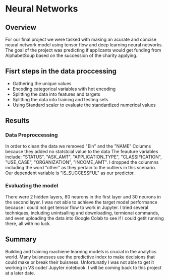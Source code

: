 # Neural Networks
## Overview
For our final project we were tasked with making an acurate and concise neural network model using tensor flow and deep learning neural networks. 
The goal of the project was predicting if applicants would get funding from AlphabetSoup based on the succession of the charity applying. 
## Fisrt steps in the data proccessing 
* Gathering the unique values
* Encoding categorical variables with hot encoding
* Splitting the data into features and targets
* Splitting the data into training and testing sets 
* Using Standard scaler to evaluate the standardized numerical values

## Results
### Data Preproccessing 
In order to clean the data we removed "Ein" and the  "NAME" Columns because they added no statstcial value to the data
The feauture variables include: "STATUS", "ASK_AMT", "APPLICATION_TYPE", "CLASSIFICATION", "USE_CASE", "ORGANIZATION", "INCOME_AMT".
I  dropped the colunmns including the word "other" as they pertain to the outliers in this scenario. 
Our dependent variable is "IS_SUCCESSFUL" as our predictor. 
### Evaluating the model
There were 2 hidden layers, 80 neurons in the first layer and 30 neurons in the second layer.
I was not able to achieve the target model performance because I could not get tensor flow to work in Jupyter. I tried several techniques, including unintsalling and downloading, termional commands, and even uploading the data into Google Colab to see if I could getit running there, all with no luck. 

## Summary
Building and training machiene learning models is crucial in the analytics world. Many buisnesses use the predictive index to make decisions that could make or break their buisness. Unfortunatly I was not able to get it working in VS code/ Jupyter notebook. I will be coming back to this project at a later date. 
